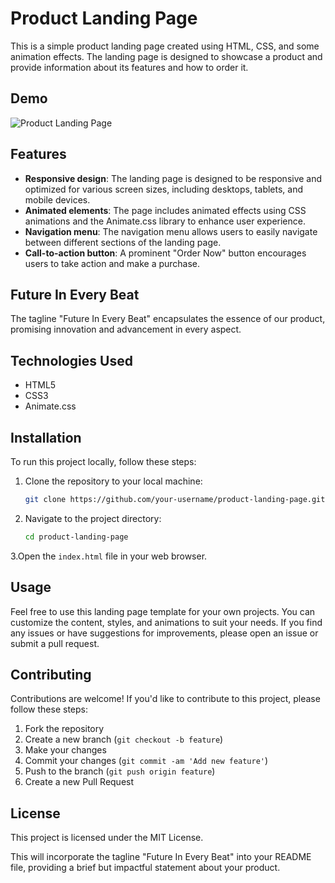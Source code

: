 # Product Landing Page

This is a simple product landing page created using HTML, CSS, and some animation effects. The landing page is designed to showcase a product and provide information about its features and how to order it.

## Demo

![Product Landing Page](https://i.pinimg.com/originals/14/2a/be/142abef421205e85d44b645577184884.jpg)

## Features

- **Responsive design**: The landing page is designed to be responsive and optimized for various screen sizes, including desktops, tablets, and mobile devices.
- **Animated elements**: The page includes animated effects using CSS animations and the Animate.css library to enhance user experience.
- **Navigation menu**: The navigation menu allows users to easily navigate between different sections of the landing page.
- **Call-to-action button**: A prominent "Order Now" button encourages users to take action and make a purchase.

## Future In Every Beat

The tagline "Future In Every Beat" encapsulates the essence of our product, promising innovation and advancement in every aspect.

## Technologies Used

- HTML5
- CSS3
- Animate.css

## Installation

To run this project locally, follow these steps:

1. Clone the repository to your local machine:

   ```bash
   git clone https://github.com/your-username/product-landing-page.git

2. Navigate to the project directory:

   ```bash
   cd product-landing-page

3.Open the `index.html` file in your web browser.

## Usage

Feel free to use this landing page template for your own projects. You can customize the content, styles, and animations to suit your needs. If you find any issues or have suggestions for improvements, please open an issue or submit a pull request.

## Contributing

Contributions are welcome! If you'd like to contribute to this project, please follow these steps:

1. Fork the repository
2. Create a new branch (`git checkout -b feature`)
3. Make your changes
4. Commit your changes (`git commit -am 'Add new feature'`)
5. Push to the branch (`git push origin feature`)
6. Create a new Pull Request

## License

This project is licensed under the MIT License.

This will incorporate the tagline "Future In Every Beat" into your README file, providing a brief but impactful statement about your product.
